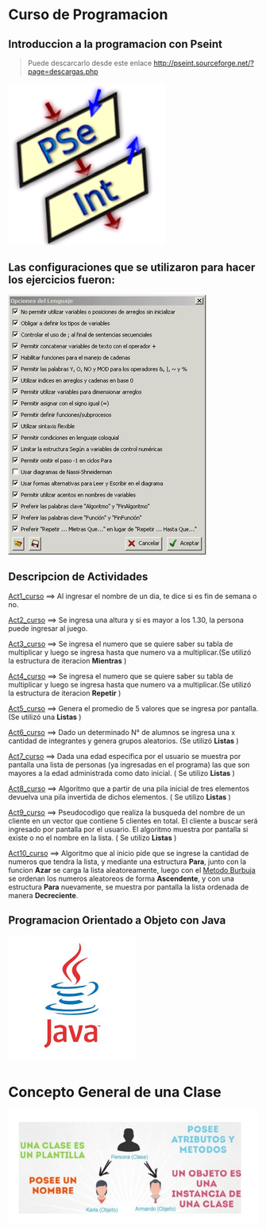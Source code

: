 # Curso de Programacion
## Introduccion a la programacion con Pseint

>Puede descarcarlo desde este enlace http://pseint.sourceforge.net/?page=descargas.php

![imagen inicial](/Imagenes/Logo.png)

## Las configuraciones que se utilizaron para hacer los ejercicios fueron:
![imagen inicial](/Imagenes/configuracion_Pseint.png)

## Descripcion de Actividades
[Act1_curso][1] ==> Al ingresar el nombre de un dia, te dice si es fin de semana o no.

[1]: ./Pseint/act1_curso.psc

[Act2_curso][2] ==> Se ingresa una altura y si es mayor a los 1.30, la persona puede ingresar al juego.

[2]: ./Pseint/act2_curso.psc

[Act3_curso][3] ==> Se ingresa el numero que se quiere saber su tabla de multiplicar y luego se ingresa hasta que numero va a multiplicar.(Se utilizó la estructura de iteracion **Mientras** )

[3]: ./Pseint/act3_curso.psc

[Act4_curso][4] ==> Se ingresa el numero que se quiere saber su tabla de multiplicar y luego se ingresa hasta que numero va a multiplicar.(Se utilizó la estructura de iteracion **Repetir** )

[4]: ./Pseint/act4_curso.psc

[Act5_curso][5] ==> Genera el promedio de 5 valores que se ingresa por pantalla. (Se utilizó una **Listas** )

[5]: ./Pseint/act5_curso.psc

[Act6_curso][6] ==> Dado un determinado N° de alumnos se ingresa una x cantidad de integrantes y genera grupos aleatorios. (Se utilizó  **Listas** ) 

[6]: ./Pseint/act6_curso.psc

[Act7_curso][7] ==> Dada una edad especifica por el usuario se muestra por pantalla una lista de personas (ya ingresadas en el programa) las que son mayores a la edad administrada como dato inicial. ( Se utilizo **Listas** )

[7]: ./Pseint/act7_curso.psc

[Act8_curso][8] ==> Algoritmo que a partir de una pila inicial de tres elementos devuelva una pila invertida de dichos elementos. ( Se utilizo **Listas** )

[8]: ./Pseint/act8_curso.psc

[Act9_curso][9] ==> Pseudocodigo que realiza la busqueda del nombre de un cliente en un vector que contiene 5 clientes en total. El cliente a buscar será ingresado por pantalla por el usuario. El algoritmo muestra por pantalla si existe o no el nombre en la lista. ( Se utilizo **Listas** )

[9]: ./Pseint/act9_curso.psc

[Act10_curso][10] ==> Algoritmo que al inicio pide que se ingrese la cantidad de numeros que tendra la lista, y mediante una estructura **Para**, junto con la funcion **Azar** se carga la lista aleatoreamente, luego con el [Metodo Burbuja][Burbuja] se ordenan los numeros aleatoreos de forma **Ascendente**, y con una estructura **Para** nuevamente, se muestra por pantalla la lista ordenada de manera **Decreciente**.

[Burbuja]: ./Algoritmos/README.md

[10]: ./Pseint/act10_curso.psc

## Programacion Orientado a Objeto con Java
![imagen Java](/Imagenes/JavaLogo.jpg)

# Concepto General de una Clase
![imagen Clase](/Imagenes/ConceptoGeneralClases.jpg)
